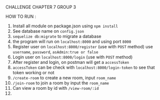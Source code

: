 CHALLENGE CHAPTER 7 GROUP 3

HOW TO RUN :
1. Install all module on package.json using `npm install`
2. See database name on `config.json`
3. `sequelize db:migrate` to migrate a database
4. the program will run on `localhost:8000` and using port `8000`
5. Register user on `localhost:8000/register` (use with `POST` method) use `username`, `password`, `asAdmin:true or false`
6. Login user on `localhost:8000/login` (use with `POST` method)
7. After register and login, on postman will get a `accessToken`
8. `accessToken` can be check with `localhost:8000/login-token` to see that token working or not
9. `/create-room` to create a new room, input `room_name`
10. `/join-room` to join a room by input the `room_name`
11. Can view a room by id with `/view-room/:id`
12.